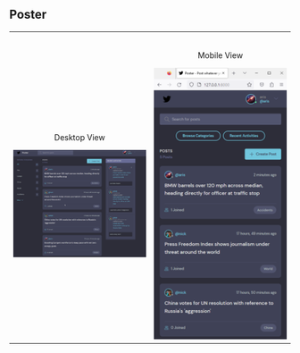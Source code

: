 ## Poster

<table width="100%"> 
<tr>
<td width="50%" height="50%">      
&nbsp; 
<br>
<p align="center">
  Desktop View
</p>
<img src="desktop-view.png">
</td> 
<td width="50%" height="20%">
<br>
<p align="center">
  Mobile View
</p>
<img src="mobile-view.png" height="10%">  
</td>
</table>
